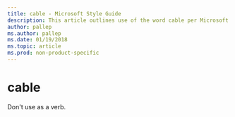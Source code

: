 ```yaml
---
title: cable - Microsoft Style Guide
description: This article outlines use of the word cable per Microsoft style guidelines.
author: pallep
ms.author: pallep
ms.date: 01/19/2018
ms.topic: article
ms.prod: non-product-specific
---
```


# cable

Don't use as a verb. 
